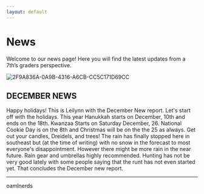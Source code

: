 ```yaml
---
layout: default
---
```


# News

Welcome to our news page! Here you will find the latest updates from a 7th’s graders perspective.

![2F9A836A-0A9B-4316-A6CB-CC5C171D69CC](https://user-images.githubusercontent.com/48270916/85074248-bfc07e00-b168-11ea-8c66-e76d19646408.jpeg)

## DECEMBER NEWS

Happy holidays! This is Leilynn with the December New report. Let's start off with the holidays. This year Hanukkah starts on December, 10th and ends on the 18th. Kwanzaa Starts on Saturday December, 26. National Cookie Day is on the 8th and Christmas will be on the the 25 as always. Get out your candles, Dreidels, and trees! The rain has finally stopped here in southeast but (at the time of writing) with no snow in the forecast to most everyone's disappointment. However there might be more rain in the near future. Rain gear and umbrellas highly recommended. Hunting has not be very good lately with some people saying that the runt has not even started yet. That concludes the December new report.

* * *
oamlnerds
